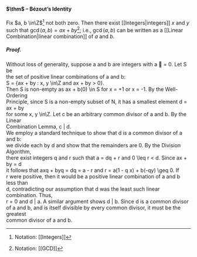 #### $\thm$ – Bézout’s Identity
Fix $a, b \in\Z$[^1] not both zero. Then there exist [[Integers|integers]] $x$ and $y$ such that $\gcd(a, b) = ax + by$[^2]; i.e., $\gcd(a, b)$ can be written as a [[Linear Combination|linear combination]] of $a$ and $b$.

##### *Proof.*
Without loss of generality, suppose a and b are integers with a  = 0. Let S be  
the set of positive linear combinations of a and b:  
S = {ax + by : x, y \in\Z and ax + by > 0}.  
Then S is non-empty as ax + b(0) \in S for x = +1 or x = -1. By the Well-Ordering  
Principle, since S is a non-empty subset of N, it has a smallest element d = ax + by  
for some x, y \in\Z. Let c be an arbitrary common divisor of a and b. By the Linear  
Combination Lemma, c | d.  
We employ a standard technique to show that d is a common divisor of a and b:  
we divide each by d and show that the remainders are 0. By the Division Algorithm,  
there exist integers q and r such that a = dq + r and 0 \leq  r < d. Since ax + by = d  
it follows that axq + byq = dq = a - r and r = a(1 - q x) + b(-qy) \geq  0. If  
r were positive, then it would be a positive linear combination of a and b less than  
d, contradicting our assumption that d was the least such linear combination. Thus,  
r = 0 and d | a. A similar argument shows d | b. Since d is a common divisor  
of a and b, and is itself divisible by every common divisor, it must be the greatest  
common divisor of a and b.

[^1]: Notation: [[Integers]]
[^2]: Notation: [[GCD]]